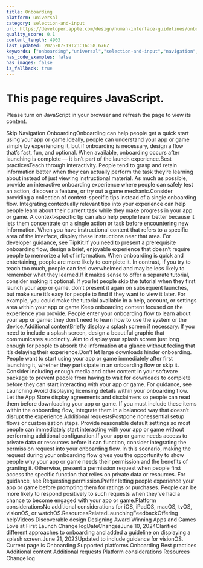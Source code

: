 ```yaml
---
title: Onboarding
platform: universal
category: selection-and-input
url: https://developer.apple.com/design/human-interface-guidelines/onboarding
quality_score: 0.1
content_length: 4903
last_updated: 2025-07-19T23:16:58.676Z
keywords: ["onboarding","universal","selection-and-input","navigation","design","interface","system"]
has_code_examples: false
has_images: false
is_fallback: true
---
```


# This page requires JavaScript.

Please turn on JavaScript in your browser and refresh the page to view its content.

Skip Navigation OnboardingOnboarding can help people get a quick start using your app or game.Ideally, people can understand your app or game simply by experiencing it, but if onboarding is necessary, design a flow that’s fast, fun, and optional. When available, onboarding occurs after launching is complete — it isn’t part of the launch experience.Best practicesTeach through interactivity. People tend to grasp and retain information better when they can actually perform the task they’re learning about instead of just viewing instructional material. As much as possible, provide an interactive onboarding experience where people can safely test an action, discover a feature, or try out a game mechanic.Consider providing a collection of context-specific tips instead of a single onboarding flow. Integrating contextually relevant tips into your experience can help people learn about their current task while they make progress in your app or game. A context-specific tip can also help people learn better because it lets them concentrate on a single action or task before encountering new information. When you have instructional content that refers to a specific area of the interface, display these instructions near that area. For developer guidance, see TipKit.If you need to present a prerequisite onboarding flow, design a brief, enjoyable experience that doesn’t require people to memorize a lot of information. When onboarding is quick and entertaining, people are more likely to complete it. In contrast, if you try to teach too much, people can feel overwhelmed and may be less likely to remember what they learned.If it makes sense to offer a separate tutorial, consider making it optional. If you let people skip the tutorial when they first launch your app or game, don’t present it again on subsequent launches, but make sure it’s easy for people to find if they want to view it later. For example, you could make the tutorial available in a help, account, or settings area within your app or game.Keep onboarding content focused on the experience you provide. People enter your onboarding flow to learn about your app or game; they don’t need to learn how to use the system or the device.Additional contentBriefly display a splash screen if necessary. If you need to include a splash screen, design a beautiful graphic that communicates succinctly. Aim to display your splash screen just long enough for people to absorb the information at a glance without feeling that it’s delaying their experience.Don’t let large downloads hinder onboarding. People want to start using your app or game immediately after first launching it, whether they participate in an onboarding flow or skip it. Consider including enough media and other content in your software package to prevent people from having to wait for downloads to complete before they can start interacting with your app or game. For guidance, see Launching.Avoid displaying licensing details within your onboarding flow. Let the App Store display agreements and disclaimers so people can read them before downloading your app or game. If you must include these items within the onboarding flow, integrate them in a balanced way that doesn’t disrupt the experience.Additional requestsPostpone nonessential setup flows or customization steps. Provide reasonable default settings so most people can immediately start interacting with your app or game without performing additional configuration.If your app or game needs access to private data or resources before it can function, consider integrating the permission request into your onboarding flow. In this scenario, making the request during your onboarding flow gives you the opportunity to show people why your app or game needs their permission and the benefits of granting it. Otherwise, present a permission request when people first access the specific function that relies on private data or resources. For guidance, see Requesting permission.Prefer letting people experience your app or game before prompting them for ratings or purchases. People can be more likely to respond positively to such requests when they’ve had a chance to become engaged with your app or game.Platform considerationsNo additional considerations for iOS, iPadOS, macOS, tvOS, visionOS, or watchOS.ResourcesRelatedLaunchingFeedbackOffering helpVideos Discoverable design Designing Award Winning Apps and Games Love at First Launch Change logDateChangesJune 10, 2024Clarified different approaches to onboarding and added a guideline on displaying a splash screen.June 21, 2023Updated to include guidance for visionOS. Current page is Onboarding Supported platforms Onboarding Best practices Additional content Additional requests Platform considerations Resources Change log
